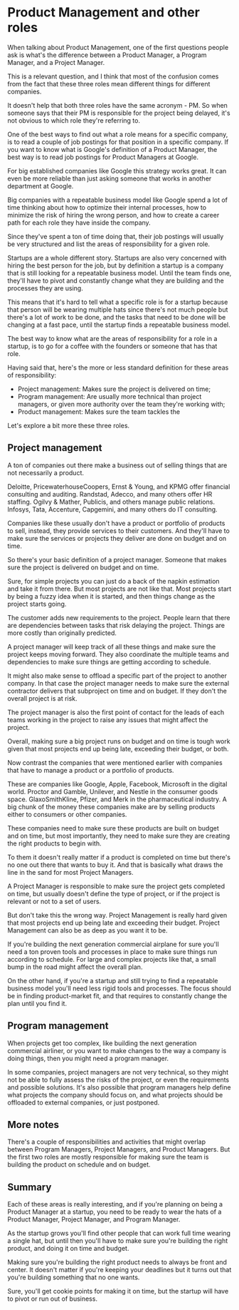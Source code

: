 # Product Management and other roles

When talking about Product Management, one of the first questions people ask
is what's the difference between a Product Manager, a Program Manager, and a
Project Manager.

This is a relevant question, and I think that most of the confusion comes from
the fact that these three roles mean different things for different companies.

It doesn't help that both three roles have the same acronym - PM. So when
someone says that their PM is responsible for the project being delayed, it's
not obvious to which role they're referring to.

One of the best ways to find out what a role means for a specific company, is to
read a couple of job postings for that position in a specific company. If
you want to know what is Google's definition of a Product Manager, the best
way is to read job postings for Product Managers at Google.

For big established companies like Google this strategy works great. It can even
be more reliable than just asking someone that works in another department at
Google.

Big companies with a repeatable business model like Google spend a lot of time
thinking about how to optimize their internal processes, how to minimize the
risk of hiring the wrong person, and how to create a career path for each role
they have inside the company.

Since they've spent a ton of time doing that, their job postings will usually
be very structured and list the areas of responsibility for a given role.

Startups are a whole different story. Startups are also very concerned with
hiring the best person for the job, but by definition a startup is a company
that is still looking for a repeatable business model.
Until the team finds one, they'll have to pivot and constantly change what
they are building and the processes they are using.

This means that it's hard to tell what a specific role is for a startup because
that person will be wearing multiple hats since there's not much people but
there's a lot of work to be done, and the tasks that need to be done will be
changing at a fast pace, until the startup finds a repeatable business model.

The best way to know what are the areas of responsibility for a role in a
startup, is to go for a coffee with the founders or someone that has that
role.

Having said that, here's the more or less standard definition for these
areas of responsibility:

* Project management: Makes sure the project is delivered on time;
* Program management: Are usually more technical than project managers, or given
more authority over the team they're working with;
* Product management: Makes sure the team tackles the

Let's explore a bit more these three roles.

## Project management

A ton of companies out there make a business out of selling things that are
not necessarily a product.

Deloitte, PricewaterhouseCoopers, Ernst & Young, and KPMG offer financial
consulting and auditing. Randstad, Adecco, and many others offer HR staffing.
Ogilvy & Mather, Publicis, and others manage public relations.
Infosys, Tata, Accenture, Capgemini, and many others do IT consulting.

Companies like these usually don't have a product or portfolio of products
to sell, instead, they provide services to their customers. And they'll have to
make sure the services or projects they deliver are done on budget and on time.

So there's your basic definition of a project manager. Someone that makes sure
the project is delivered on budget and on time.

Sure, for simple projects you can just do a back of the napkin estimation and
take it from there. But most projects are not like that.
Most projects start by being a fuzzy idea when it is started, and then things
change as the project starts going.

The customer adds new requirements to the project. People learn that there are
dependencies between tasks that risk delaying the project. Things are more
costly than originally predicted.

A project manager will keep track of all these things and make sure the project
keeps moving forward. They also coordinate the multiple teams and dependencies
to make sure things are getting according to schedule.

It might also make sense to offload a specific part of the project to another
company. In that case the project manager needs to make sure the external
contractor delivers that subproject on time and on budget. If they don't the
overall project is at risk.

The project manager is also the first point of contact for the leads of each
teams working in the project to raise any issues that might affect the project.

Overall, making sure a big project runs on budget and on time is tough work
given that most projects end up being late, exceeding their budget, or both.

Now contrast the companies that were mentioned earlier with companies that have
to manage a product or a portfolio of products.

These are companies like Google, Apple, Facebook, Microsoft in the digital world.
Proctor and Gamble, Unilever, and Nestle in the consumer goods space.
GlaxoSmithKline, Pfizer, and Merk in the pharmaceutical industry. A big chunk
of the money these companies make are by selling products either to consumers
or other companies.

These companies need to make sure these products are built on budget and on
time, but most importantly, they need to make sure they are creating the
right products to begin with.

To them it doesn't really matter if a product is completed on time but
there's no one out there that wants to buy it. And that is basically what
draws the line in the sand for most Project Managers.

A Project Manager is responsible to make sure the project gets completed on
time, but usually doesn't define the type of project, or if the project is
relevant or not to a set of users.

But don't take this the wrong way. Project Management is really hard given
that most projects end up being late and exceeding their budget. Project
Management can also be as deep as you want it to be.

If you're building the next generation commercial airplane for sure you'll need
a ton proven tools and processes in place to make sure things run according
to schedule. For large and complex projects like that, a small bump in the road
might affect the overall plan.

On the other hand, if you're a startup and still trying to find a repeatable
business model you'll need less rigid tools and processes. The focus should
be in finding product-market fit, and that requires to constantly change the
plan until you find it.

## Program management

When projects get too complex, like building the next generation commercial
airliner, or you want to make changes to the way a company is doing things,
then you might need a program manager.

In some companies, project managers are not very technical, so they might not
be able to fully assess the risks of the project, or even the requirements and
possible solutions. It's also possible that program managers help define what
projects the company should focus on, and what projects should be offloaded to
external companies, or just postponed.


## More notes

There's a couple of responsibilities and activities that might overlap between
Program Managers, Project Managers, and Product Managers. But the first two roles
are mostly responsible for making sure the team is building the product on
schedule and on budget.


## Summary

Each of these areas is really interesting, and if you're planning on being a
Product Manager at a startup, you need to be ready to wear the hats of a
Product Manager, Project Manager, and Program Manager.

As the startup grows you'll find other people that can work full time wearing
a single hat, but until then you'll have to make sure you're building the
right product, and doing it on time and budget.

Making sure you're building the right product needs to always be front and
center. It doesn't matter if you're keeping your deadlines but it turns out
that you're building something that no one wants.

Sure, you'll get cookie points for making it on time, but the startup will have
to pivot or run out of business.
